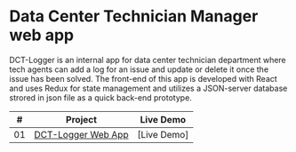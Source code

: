 # Data Center Technician Manager web app

DCT-Logger is an internal app for data center technician department where tech agents can add a log for an issue and update or delete it once the issue has been solved. The front-end of this app is developed with React and uses Redux for state management and utilizes a JSON-server database strored in json file as a quick back-end prototype. 

|  #  |            Project             | Live Demo |
| :-: | :----------------------------: | :-------: |
| 01  |       [DCT-Logger Web App](https://dct-logger.netlify.app/)       | [Live Demo]





